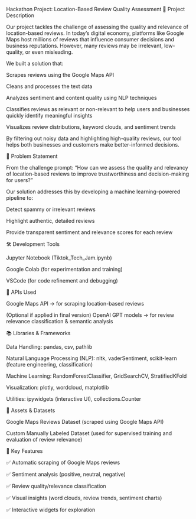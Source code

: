 Hackathon Project: Location-Based Review Quality Assessment
📖 Project Description

Our project tackles the challenge of assessing the quality and relevance of location-based reviews. In today’s digital economy, platforms like Google Maps host millions of reviews that influence consumer decisions and business reputations. However, many reviews may be irrelevant, low-quality, or even misleading.

We built a solution that:

Scrapes reviews using the Google Maps API

Cleans and processes the text data

Analyzes sentiment and content quality using NLP techniques

Classifies reviews as relevant or non-relevant to help users and businesses quickly identify meaningful insights

Visualizes review distributions, keyword clouds, and sentiment trends

By filtering out noisy data and highlighting high-quality reviews, our tool helps both businesses and customers make better-informed decisions.

🎯 Problem Statement

From the challenge prompt:
“How can we assess the quality and relevancy of location-based reviews to improve trustworthiness and decision-making for users?”

Our solution addresses this by developing a machine learning–powered pipeline to:

Detect spammy or irrelevant reviews

Highlight authentic, detailed reviews

Provide transparent sentiment and relevance scores for each review

🛠️ Development Tools

Jupyter Notebook (Tiktok_Tech_Jam.ipynb)

Google Colab (for experimentation and training)

VSCode (for code refinement and debugging)

🔗 APIs Used

Google Maps API → for scraping location-based reviews

(Optional if applied in final version) OpenAI GPT models → for review relevance classification & semantic analysis

📚 Libraries & Frameworks

Data Handling: pandas, csv, pathlib

Natural Language Processing (NLP): nltk, vaderSentiment, scikit-learn (feature engineering, classification)

Machine Learning: RandomForestClassifier, GridSearchCV, StratifiedKFold

Visualization: plotly, wordcloud, matplotlib

Utilities: ipywidgets (interactive UI), collections.Counter

📂 Assets & Datasets

Google Maps Reviews Dataset (scraped using Google Maps API)

Custom Manually Labeled Dataset (used for supervised training and evaluation of review relevance)

🚀 Key Features

✅ Automatic scraping of Google Maps reviews

✅ Sentiment analysis (positive, neutral, negative)

✅ Review quality/relevance classification

✅ Visual insights (word clouds, review trends, sentiment charts)

✅ Interactive widgets for exploration
